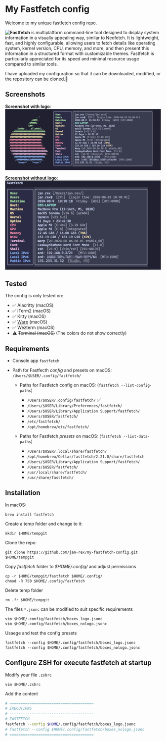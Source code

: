 # My Fastfetch config
Welcome to my unique fastfetch config repo.

**![Fastfetch](https://github.com/fastfetch-cli/fastfetch)** is multiplatform command-line tool designed to display system information in a visually appealing way, similar to Neofetch. It is lightweight, fast, and highly configurable, allowing users to fetch details like operating system, kernel version, CPU, memory, and more, and then present this information in a structured format with customizable themes. Fastfetch is particularly appreciated for its speed and minimal resource usage compared to similar tools.

I have uploaded my configuration so that it can be downloaded, modified, or the repository can be cloned.🫰


## Screenshots
**Screenshot with logo**:
![Screenshot logo](screenshots/screenshot_logo.png "Screenshot logo")

**Screenshot without logo**:
![Screenshot no logo](screenshots/screenshot_no_logo.png "Screenshot whitout logo")


## Tested
The config is only tested on:
  * :white_check_mark: Alacritty (macOS)
  * :white_check_mark: iTerm2 (macOS)
  * :white_check_mark: Kitty (macOS)
  * :white_check_mark: [Warp](https://app.warp.dev/referral/DX5RRZ) (macOS)
  * :white_check_mark: Wezterm (macOS)
  * :warning: ~~Terminal (macOS)~~ (The colors do not show correctly)


## Requirements
  * Console app `fastfetch`
  
  * Path for Fastfecth _config_ and presets on macOS: `/Users/$USER/.config/fastfetch/`
    * Paths for Fastfetch config on macOS: (`fastfetch --list-config-paths`)
      * `/Users/$USER/.config/fastfetch/` :white_check_mark:
      * `/Users/$USER/Library/Preferences/fastfetch/`
      * `/Users/$USER/Library/Application Support/fastfetch/`
      * `/Users/$USER/fastfetch/`
      * `/etc/fastfetch/`
      * `/opt/homebrew/etc/fastfetch/`

    * Paths for Fastfetch _presets_ on macOS: (`fastfetch --list-data-paths`)
      * `/Users/$USER/.local/share/fastfetch/`
      * `/opt/homebrew/Cellar/fastfetch/2.21.0/share/fastfetch`
      * `/Users/$USER/Library/Application Support/fastfetch/`
      * `/Users/$USER/fastfetch/`
      * `/usr/local/share/fastfetch/`
      * `/usr/share/fastfetch/`

## Installation

In macOS:

    brew install fastfetch

Create a temp folder and change to it:

    mkdir $HOME/tempgit
    
Clone the repo:

    git clone https://github.com/jan-rex/my-fastfetch-config.git $HOME/tempgit

Copy _fastfetch_ folder to _$HOME/.config/_ and adjust permissions

    cp -r $HOME/tempgit/fastfetch $HOME/.config/
    chmod -R 750 $HOME/.config/fastfetch
    
Delete temp folder
    
    rm -fr $HOME/tempgit

The files `*.jsonc` can be modified to suit specific requirements

    vim $HOME/.config/fastfetch/boxes_logo.jsonc
    vim $HOME/.config/fastfetch/boxes_nologo.jsonc

Usaege and test the config presets

    fastfetch --config $HOME/.config/fastfetch/boxes_logo.jsonc
    fastfetch --config $HOME/.config/fastfetch/boxes_nologo.jsonc

## Configure ZSH for execute fastfetch at startup

Modify your file `.zshrc`

    vim $HOME/.zshrc

Add the content

```sh
# ======================================
# EXECUTIONS
# --------------------------------------
# FASTFETCH
fastfetch --config $HOME/.config/fastfetch/boxes_logo.jsonc
# fastfetch --config $HOME/.config/fastfetch/boxes_nologo.jsonc
# ======================================
```
